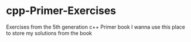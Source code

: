 # cpp-Primer-Exercises
Exercises from the 5th generation c++ Primer book
I wanna use this place to store my solutions from the book
